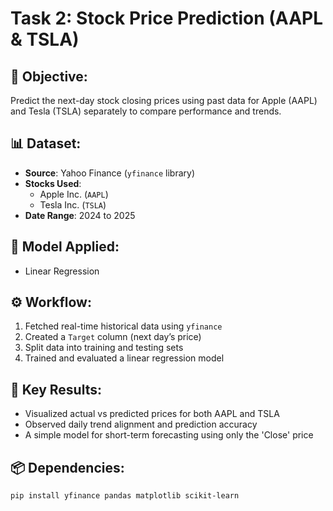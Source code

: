 # Task 2: Stock Price Prediction (AAPL & TSLA)

## 🔹 Objective:
Predict the next-day stock closing prices using past data for Apple (AAPL) and Tesla (TSLA) separately to compare performance and trends.

## 📊 Dataset:
- **Source**: Yahoo Finance (`yfinance` library)
- **Stocks Used**: 
  - Apple Inc. (`AAPL`)
  - Tesla Inc. (`TSLA`)
- **Date Range**: 2024 to 2025

## 🧠 Model Applied:
- Linear Regression

## ⚙️ Workflow:
1. Fetched real-time historical data using `yfinance`
2. Created a `Target` column (next day’s price)
3. Split data into training and testing sets
4. Trained and evaluated a linear regression model

## 📌 Key Results:
- Visualized actual vs predicted prices for both AAPL and TSLA
- Observed daily trend alignment and prediction accuracy
- A simple model for short-term forecasting using only the 'Close' price

## 📦 Dependencies:
```bash
pip install yfinance pandas matplotlib scikit-learn
